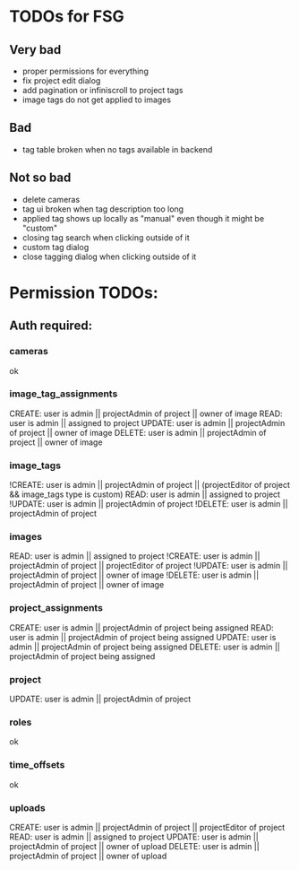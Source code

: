 # TODOs for FSG

## Very bad

- proper permissions for everything
- fix project edit dialog
- add pagination or infiniscroll to project tags
- image tags do not get applied to images

## Bad

- tag table broken when no tags available in backend

## Not so bad

- delete cameras
- tag ui broken when tag description too long
- applied tag shows up locally as "manual" even though it might be "custom"
- closing tag search when clicking outside of it
- custom tag dialog
- close tagging dialog when clicking outside of it

# Permission TODOs:
## Auth required:

### cameras
ok

### image_tag_assignments
CREATE: user is admin || projectAdmin of project || owner of image
READ:   user is admin || assigned to project
UPDATE: user is admin || projectAdmin of project || owner of image
DELETE: user is admin || projectAdmin of project || owner of image

### image_tags
!CREATE: user is admin || projectAdmin of project || (projectEditor of project && image_tags type is custom)
READ:   user is admin || assigned to project
!UPDATE: user is admin || projectAdmin of project
!DELETE: user is admin || projectAdmin of project

### images
READ:  user is admin || assigned to project
!CREATE: user is admin || projectAdmin of project || projectEditor of project
!UPDATE: user is admin || projectAdmin of project || owner of image
!DELETE: user is admin || projectAdmin of project || owner of image

### project_assignments
CREATE: user is admin || projectAdmin of project being assigned
READ:   user is admin || projectAdmin of project being assigned
UPDATE: user is admin || projectAdmin of project being assigned
DELETE: user is admin || projectAdmin of project being assigned

### project
UPDATE: user is admin || projectAdmin of project

### roles
ok

### time_offsets
ok

### uploads
CREATE: user is admin || projectAdmin of project || projectEditor of project
READ:   user is admin || assigned to project
UPDATE: user is admin || projectAdmin of project || owner of upload
DELETE: user is admin || projectAdmin of project || owner of upload

